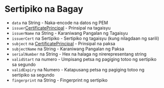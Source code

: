 # Sertipiko na Bagay

* `data` na String - Naka-encode na datos ng PEM
* `issuer`[CertificatePrincipal](certificate-principal.md) - Prinsipal na tagaisyu
* `issuerName` na String - Karaniwang Pangalan ng Tagaisyu
* `issuerCert` na Sertipiko - Sertipiko ng tagaisyu (kung nilagdaan ng sarili)
* `subject` na [CertificatePrincipal](certificate-principal.md) - Prinsipal na paksa
* `subjectName` na String - Karaniwang Pangalan ng Paksa
* `serialNumber` na String - Hex na halaga ng nirerepresentang string
* `validStart` na numero - Umpisang petsa ng pagiging totoo ng sertipiko sa segundo
* `validExpiry` na Numero - Katapusang petsa ng pagiging totoo ng sertipiko sa segundo
* `fingerprint` na String - Fingerprint ng sertipiko

